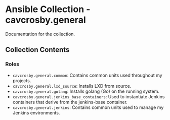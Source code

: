 # Ansible Collection - cavcrosby.general

Documentation for the collection.

## Collection Contents

### Roles

- `cavcrosby.general.common`: Contains common units used throughout my projects.
- `cavcrosby.general.lxd_source`: Installs LXD from source.
- `cavcrosby.general.golang`: Installs golang (Go) on the running system.
- `cavcrosby.general.jenkins_base_containers`: Used to instantiate Jenkins containers that derive from the jenkins-base container.
- `cavcrosby.general.jenkins`: Contains common units used to manage my Jenkins environments.
